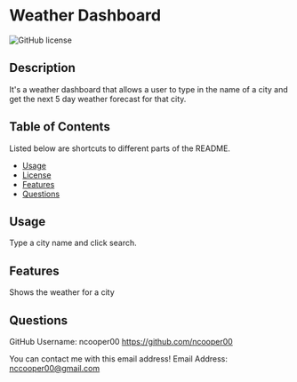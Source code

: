 # Weather Dashboard
                
![GitHub license](https://img.shields.io/badge/license-MIT-blue)
                
## Description
                        
It's a weather dashboard that allows a user to type in the name of a city and get the next 5 day weather forecast for that city.
                        
## Table of Contents
                        
Listed below are shortcuts to different parts of the README.
- [Usage](#usage)
- [License](#liscense)
- [Features](#features)
- [Questions](#questions)
                                           
## Usage
                        
Type a city name and click search.             
                        
## Features
                        
Shows the weather for a city
                
## Questions
                
GitHub Username: ncooper00
https://github.com/ncooper00
                
You can contact me with this email address!
Email Address: nccooper00@gmail.com
